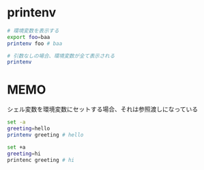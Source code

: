 # printenv
```bash
# 環境変数を表示する
export foo=baa
printenv foo # baa

# 引数なしの場合、環境変数が全て表示される
printenv
```

# MEMO
シェル変数を環境変数にセットする場合、それは参照渡しになっている
```bash
set -a
greeting=hello
printenv greeting # hello

set +a
greeting=hi
printenc greeting # hi
```